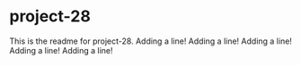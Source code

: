 # project-28

This is the readme for project-28.
Adding a line!
Adding a line!
Adding a line!
Adding a line!
Adding a line!
